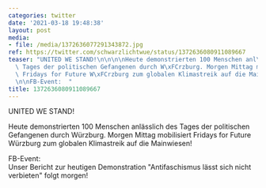 ```yaml
---
categories: twitter
date: '2021-03-18 19:48:38'
layout: post
media:
- file: /media/1372636077291343872.jpg
ref: https://twitter.com/schwarzlichtwue/status/1372636080911089667
teaser: "UNITED WE STAND!\n\n\n\nHeute demonstrierten 100 Menschen anl\xE4sslich des\
  \ Tages der politischen Gefangenen durch W\xFCrzburg. Morgen Mittag mobilisiert\
  \ Fridays for Future W\xFCrzburg zum globalen Klimastreik auf die Mainwiesen!\n\n\
  \n\nFB-Event:  "
title: 1372636080911089667
---
```

UNITED WE STAND!



Heute demonstrierten 100 Menschen anlässlich des Tages der politischen Gefangenen durch Würzburg. Morgen Mittag mobilisiert Fridays for Future Würzburg zum globalen Klimastreik auf die Mainwiesen!



FB-Event:  
Unser Bericht zur heutigen Demonstration "Antifaschismus lässt sich nicht verbieten" folgt morgen!